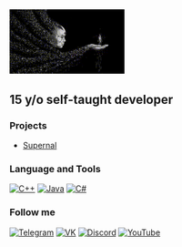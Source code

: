 <a href="https://t.me/SupernalRB" target="_blank">
  <img src="https://github.com/BeanyDio/beanydio/blob/main/main.gif?raw=true" width="40%" style="max-width: 400px;"/>
</a>

## 15 y/o self-taught developer

### Projects
 - [Supernal](https://t.me/SupernalRB)

### Language and Tools
[![C++](https://img.shields.io/badge/-C++-090909?style=for-the-badge&logo=C%2b%2b&logoColor=669AD3)](https://wikipedia.org/wiki/C++)
[![Java](https://img.shields.io/badge/-Java-090909?style=for-the-badge&logo=Java&logoColor=789917)](https://wikipedia.org/wiki/Java_(programming_language))
[![C#](https://img.shields.io/badge/C%23-090909?style=for-the-badge&logo=C%23&logoColor=white)](https://wikipedia.org/wiki/C_Sharp_(programming_language))

### Follow me
[![Telegram](https://img.shields.io/badge/-Telegram-090909?style=for-the-badge&logo=telegram&logoColor=28A7E8)](https://t.me/beany_ya)
[![VK](https://img.shields.io/badge/-VKONTAKTE-090909?style=for-the-badge&logo=VK&logoColor=037AFF)](https://vk.com/dior_beany)
[![Discord](https://img.shields.io/badge/-DISCORD-090909?style=for-the-badge&logo=discord&logoColor=white)](https://discord.com/users/703699573667004517)
[![YouTube](https://img.shields.io/badge/-YouTube-090909?style=for-the-badge&logo=youtube&logoColor=FF002D)](https://www.youtube.com/@SupernalRB)

